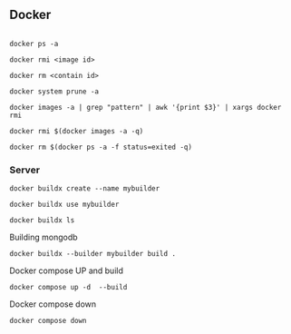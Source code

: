 ## Docker

```

docker ps -a
```

```
docker rmi <image id>
```

```
docker rm <contain id>
```

```
docker system prune -a
```

```
docker images -a | grep "pattern" | awk '{print $3}' | xargs docker rmi
```

```
docker rmi $(docker images -a -q)
```

```
docker rm $(docker ps -a -f status=exited -q)
```


### Server 

```
docker buildx create --name mybuilder
```

```
docker buildx use mybuilder
```

```
docker buildx ls
```

Building mongodb
```
docker buildx --builder mybuilder build .
```

Docker compose UP and build

```
docker compose up -d  --build
```


Docker compose down

```
docker compose down
```
